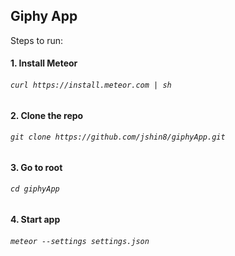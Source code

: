 ## Giphy App

Steps to run:

#### 1. Install Meteor

###### `curl https://install.meteor.com | sh`


#### 2. Clone the repo 

###### `git clone https://github.com/jshin8/giphyApp.git`


#### 3. Go to root

###### `cd giphyApp`


#### 4. Start app

###### `meteor --settings settings.json`
